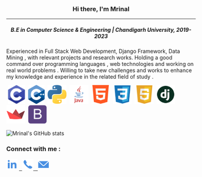
<h3 align="center">Hi there, I'm Mrinal</h3>
  <hr>
 <h5 align="center">B.E in Computer Science & Engineering | Chandigarh University, 2019-2023 </h5>
</p>Experienced in  Full Stack Web Development, Django Framework, Data Mining , with relevant projects and research works. Holding a good command over programming languages , web technologies and working on real world problems . Willing to take new challenges and works to enhance my knowledge and experience in the related field of study .</p>

<label> &nbsp;<img src="https://github.com/mrinalmayank7/mrinalmayank7/blob/main/IMAGES/cl.png" height=50px> </img></label>
<label> &nbsp;<img src="https://github.com/mrinalmayank7/mrinalmayank7/blob/main/IMAGES/cplus.png" height=50px> </img></label>
<label> &nbsp;<img src="https://github.com/mrinalmayank7/mrinalmayank7/blob/main/IMAGES/python.png" height=50px> </img></label>
<label> &nbsp;<img src="https://github.com/mrinalmayank7/mrinalmayank7/blob/main/IMAGES/Java.png" height=50px> </img></label>
<label> &nbsp;<img src="https://github.com/mrinalmayank7/mrinalmayank7/blob/main/IMAGES/html.png" height=50px> </img></label>
<label> &nbsp;<img src="https://github.com/mrinalmayank7/mrinalmayank7/blob/main/IMAGES/css.png" height=50px> </img></label>
<label> &nbsp;<img src="https://github.com/mrinalmayank7/mrinalmayank7/blob/main/IMAGES/js.png" height=50px> </img></label>
<label> &nbsp;<img src="https://github.com/mrinalmayank7/mrinalmayank7/blob/main/IMAGES/django.jpg" height=50px> </img></label>
<label> &nbsp;<img src="https://github.com/mrinalmayank7/mrinalmayank7/blob/main/IMAGES/streamlit.png" height=50px> </img></label>
<label> &nbsp;<img src="https://github.com/mrinalmayank7/mrinalmayank7/blob/main/IMAGES/bootstrap.png" height=50px> </img></label>


 
 ![Mrinal's GitHub stats](https://github-readme-stats.vercel.app/api?username=mrinalmayank7&show_icons=true)

 ### Connect with me :
 
<label><a href="https://www.linkedin.com/in/mrinal-mayank-bb3112200/"><img src="https://github.com/mrinalmayank7/mrinalmayank7/blob/main/IMAGES/linkedin.png"></img></a> </label>
<label><a href="https://api.whatsapp.com/send/?phone=+917858832086&text=Hello">&nbsp; <img src="https://github.com/mrinalmayank7/mrinalmayank7/blob/main/IMAGES/phone.png"></img> </a></label>
<label><a href="mailto:mrinalmayank7@gmail.com"> &nbsp; <img src="https://github.com/mrinalmayank7/mrinalmayank7/blob/main/IMAGES/mail.png"> </img></a></label>
  
 


